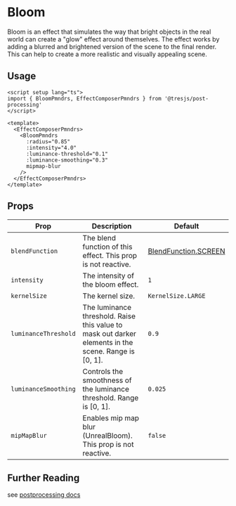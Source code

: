 # Bloom

<DocsDemo>
  <BloomDemo />
</DocsDemo>

Bloom is an effect that simulates the way that bright objects in the real world can create a "glow" effect around themselves. The effect works by adding a blurred and brightened version of the scene to the final render. This can help to create a more realistic and visually appealing scene.

## Usage

```vue
<script setup lang="ts">
import { BloomPmndrs, EffectComposerPmndrs } from '@tresjs/post-processing'
</script>

<template>
  <EffectComposerPmndrs>
    <BloomPmndrs
      :radius="0.85"
      :intensity="4.0"
      :luminance-threshold="0.1"
      :luminance-smoothing="0.3"
      mipmap-blur
    />
  </EffectComposerPmndrs>
</template>
```

## Props

| Prop                 | Description                                                                                          | Default                                                                                                                                        |
| -------------------- | ---------------------------------------------------------------------------------------------------- | ---------------------------------------------------------------------------------------------------------------------------------------------- |
| `blendFunction`      | The blend function of this effect. This prop is not reactive.                                        | [BlendFunction.SCREEN](https://github.com/pmndrs/postprocessing/blob/c3ce388be247916437a314f17748a75329d65df1/src/enums/BlendFunction.js#L40) |
| `intensity`          | The intensity of the bloom effect.                                                                   | `1`                                                                                                                                            |
| `kernelSize`         | The kernel size.                                                                                     | `KernelSize.LARGE`                                                                                                                             |
| `luminanceThreshold` | The luminance threshold. Raise this value to mask out darker elements in the scene. Range is [0, 1]. | `0.9`                                                                                                                                          |
| `luminanceSmoothing` | Controls the smoothness of the luminance threshold. Range is [0, 1].                                 | `0.025`                                                                                                                                        |
| `mipMapBlur`         | Enables mip map blur (UnrealBloom). This prop is not reactive.                                                                 | `false`                                                                                                                                        |

## Further Reading
see [postprocessing docs](https://pmndrs.github.io/postprocessing/public/docs/class/src/effects/BloomEffect.js~BloomEffect.html)
